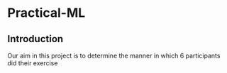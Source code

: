 # Practical-ML
## Introduction  
Our aim in this project is to determine the manner in which 6 participants did their exercise
